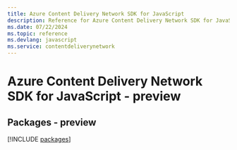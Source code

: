 ```yaml
---
title: Azure Content Delivery Network SDK for JavaScript
description: Reference for Azure Content Delivery Network SDK for JavaScript
ms.date: 07/22/2024
ms.topic: reference
ms.devlang: javascript
ms.service: contentdeliverynetwork
---
```

# Azure Content Delivery Network SDK for JavaScript - preview
## Packages - preview
[!INCLUDE [packages](content-delivery-network-index.md)]